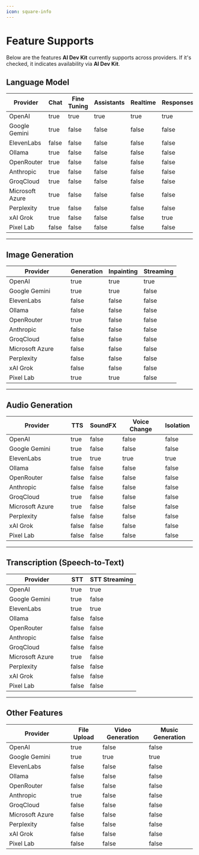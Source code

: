 ```yaml
---
icon: square-info
---
```


# Feature Supports

Below are the features **AI Dev Kit** currently supports across providers. If it's checked, it indicates availability via **AI Dev Kit**.

## Language Model

<table><thead><tr><th width="150">Provider</th><th data-type="checkbox">Chat</th><th data-type="checkbox">Fine Tuning</th><th data-type="checkbox">Assistants</th><th data-type="checkbox">Realtime</th><th data-type="checkbox">Responses</th></tr></thead><tbody><tr><td>OpenAI</td><td>true</td><td>true</td><td>true</td><td>true</td><td>true</td></tr><tr><td>Google Gemini</td><td>true</td><td>false</td><td>false</td><td>false</td><td>false</td></tr><tr><td>ElevenLabs</td><td>false</td><td>false</td><td>false</td><td>false</td><td>false</td></tr><tr><td>Ollama</td><td>true</td><td>false</td><td>false</td><td>false</td><td>false</td></tr><tr><td>OpenRouter</td><td>true</td><td>false</td><td>false</td><td>false</td><td>false</td></tr><tr><td>Anthropic</td><td>true</td><td>false</td><td>false</td><td>false</td><td>false</td></tr><tr><td>GroqCloud</td><td>true</td><td>false</td><td>false</td><td>false</td><td>false</td></tr><tr><td>Microsoft Azure</td><td>true</td><td>false</td><td>false</td><td>false</td><td>false</td></tr><tr><td>Perplexity</td><td>true</td><td>false</td><td>false</td><td>false</td><td>false</td></tr><tr><td>xAI Grok</td><td>true</td><td>false</td><td>false</td><td>false</td><td>true</td></tr><tr><td>Pixel Lab</td><td>false</td><td>false</td><td>false</td><td>false</td><td>false</td></tr></tbody></table>

***

## Image Generation

<table><thead><tr><th width="150">Provider</th><th data-type="checkbox">Generation</th><th data-type="checkbox">Inpainting</th><th data-type="checkbox">Streaming</th></tr></thead><tbody><tr><td>OpenAI</td><td>true</td><td>true</td><td>true</td></tr><tr><td>Google Gemini</td><td>true</td><td>true</td><td>false</td></tr><tr><td>ElevenLabs</td><td>false</td><td>false</td><td>false</td></tr><tr><td>Ollama</td><td>false</td><td>false</td><td>false</td></tr><tr><td>OpenRouter</td><td>true</td><td>false</td><td>false</td></tr><tr><td>Anthropic</td><td>false</td><td>false</td><td>false</td></tr><tr><td>GroqCloud</td><td>false</td><td>false</td><td>false</td></tr><tr><td>Microsoft Azure</td><td>false</td><td>false</td><td>false</td></tr><tr><td>Perplexity</td><td>false</td><td>false</td><td>false</td></tr><tr><td>xAI Grok</td><td>false</td><td>false</td><td>false</td></tr><tr><td>Pixel Lab</td><td>true</td><td>true</td><td>false</td></tr></tbody></table>

***

## Audio Generation

<table><thead><tr><th width="150">Provider</th><th data-type="checkbox">TTS</th><th data-type="checkbox">SoundFX</th><th data-type="checkbox">Voice Change</th><th data-type="checkbox">Isolation</th></tr></thead><tbody><tr><td>OpenAI</td><td>true</td><td>false</td><td>false</td><td>false</td></tr><tr><td>Google Gemini</td><td>true</td><td>false</td><td>false</td><td>false</td></tr><tr><td>ElevenLabs</td><td>true</td><td>true</td><td>true</td><td>true</td></tr><tr><td>Ollama</td><td>false</td><td>false</td><td>false</td><td>false</td></tr><tr><td>OpenRouter</td><td>false</td><td>false</td><td>false</td><td>false</td></tr><tr><td>Anthropic</td><td>false</td><td>false</td><td>false</td><td>false</td></tr><tr><td>GroqCloud</td><td>true</td><td>false</td><td>false</td><td>false</td></tr><tr><td>Microsoft Azure</td><td>true</td><td>false</td><td>false</td><td>false</td></tr><tr><td>Perplexity</td><td>false</td><td>false</td><td>false</td><td>false</td></tr><tr><td>xAI Grok</td><td>false</td><td>false</td><td>false</td><td>false</td></tr><tr><td>Pixel Lab</td><td>false</td><td>false</td><td>false</td><td>false</td></tr></tbody></table>

***

## Transcription (Speech-to-Text)

<table><thead><tr><th width="150">Provider</th><th data-type="checkbox">STT</th><th data-type="checkbox">STT Streaming</th></tr></thead><tbody><tr><td>OpenAI</td><td>true</td><td>true</td></tr><tr><td>Google Gemini</td><td>true</td><td>false</td></tr><tr><td>ElevenLabs</td><td>true</td><td>true</td></tr><tr><td>Ollama</td><td>false</td><td>false</td></tr><tr><td>OpenRouter</td><td>false</td><td>false</td></tr><tr><td>Anthropic</td><td>false</td><td>false</td></tr><tr><td>GroqCloud</td><td>false</td><td>false</td></tr><tr><td>Microsoft Azure</td><td>true</td><td>false</td></tr><tr><td>Perplexity</td><td>false</td><td>false</td></tr><tr><td>xAI Grok</td><td>false</td><td>false</td></tr><tr><td>Pixel Lab</td><td>false</td><td>false</td></tr></tbody></table>

***

## Other Features

<table><thead><tr><th width="150">Provider</th><th data-type="checkbox">File Upload</th><th data-type="checkbox">Video Generation</th><th data-type="checkbox">Music Generation</th></tr></thead><tbody><tr><td>OpenAI</td><td>true</td><td>false</td><td>false</td></tr><tr><td>Google Gemini</td><td>true</td><td>true</td><td>true</td></tr><tr><td>ElevenLabs</td><td>false</td><td>false</td><td>false</td></tr><tr><td>Ollama</td><td>false</td><td>false</td><td>false</td></tr><tr><td>OpenRouter</td><td>false</td><td>false</td><td>false</td></tr><tr><td>Anthropic</td><td>true</td><td>false</td><td>false</td></tr><tr><td>GroqCloud</td><td>false</td><td>false</td><td>false</td></tr><tr><td>Microsoft Azure</td><td>false</td><td>false</td><td>false</td></tr><tr><td>Perplexity</td><td>false</td><td>false</td><td>false</td></tr><tr><td>xAI Grok</td><td>false</td><td>false</td><td>false</td></tr><tr><td>Pixel Lab</td><td>false</td><td>false</td><td>false</td></tr></tbody></table>
